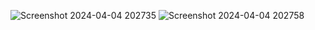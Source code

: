 ![Screenshot 2024-04-04 202735](https://github.com/Amisha0971/ANIMATED-QUOTE-MESSAGE-HTML-CSS/assets/136344215/8b9f093d-d4d6-4170-b6f9-d7ea0c220dfb)
![Screenshot 2024-04-04 202758](https://github.com/Amisha0971/ANIMATED-QUOTE-MESSAGE-HTML-CSS/assets/136344215/3aabb192-724e-43bc-8ea7-cea63d051a1e)
